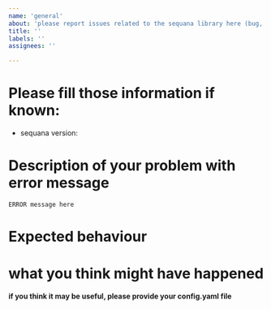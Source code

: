 ```yaml
---
name: 'general'
about: 'please report issues related to the sequana library here (bug, requests,etc).'
title: ''
labels: ''
assignees: ''

---
```


# Please fill those information if known:

- sequana version: 

# Description of your problem with error message 

```
ERROR message here
```

# Expected behaviour

# what you think might have happened

**if you think it may be useful, please provide your config.yaml file**
